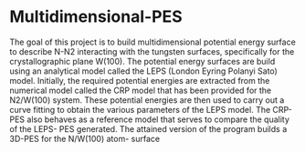 # Multidimensional-PES
The goal of this project is to build multidimensional potential energy surface to describe N-N2 interacting with the tungsten surfaces, specifically for the crystallographic plane W(100). The potential energy surfaces are build using an analytical model called the LEPS (London Eyring Polanyi Sato) model. Initially, the required potential energies are extracted from the numerical model called the CRP model that has been provided for the N2/W(100) system. These potential energies are then used to carry out a curve fitting to obtain the various parameters of the LEPS model. The CRP-PES also behaves as a reference model that serves to compare the quality of the LEPS- PES generated. The attained version of the program builds a 3D-PES for the N/W(100) atom- surface
